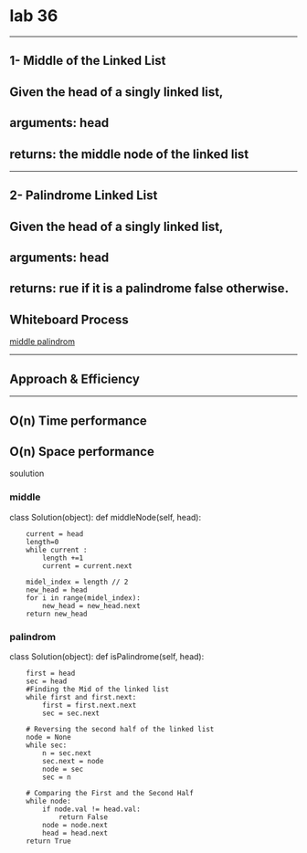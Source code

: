 # lab 36

---

## 1-  Middle of the Linked List
        
## Given the head of a singly linked list, 
## arguments: head
## returns: the middle node of the linked list

---


## 2-  Palindrome Linked List
        
## Given the head of a singly linked list, 
## arguments: head
## returns: rue if it is a palindrome false otherwise.
 

## Whiteboard Process 
[middle ](./assests/leet%20code%201.png)
[palindrom](./assests/palindrom.png)

---

## Approach & Efficiency

---  

## O(n) Time performance 
## O(n) Space performance 



soulution 

### middle 
class Solution(object):
    def middleNode(self, head):
     
        current = head
        length=0
        while current :
            length +=1
            current = current.next

        midel_index = length // 2
        new_head = head
        for i in range(midel_index):
            new_head = new_head.next
        return new_head    
### palindrom

class Solution(object):
    def isPalindrome(self, head):
      
        first = head
        sec = head
        #Finding the Mid of the linked list
        while first and first.next:
            first = first.next.next
            sec = sec.next

        # Reversing the second half of the linked list
        node = None
        while sec:
            n = sec.next
            sec.next = node
            node = sec
            sec = n

        # Comparing the First and the Second Half
        while node:
            if node.val != head.val:
                return False
            node = node.next
            head = head.next
        return True
